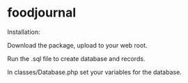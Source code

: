 # foodjournal

Installation:

Download the package, upload to your web root.

Run the .sql file to create database and records.

In classes/Database.php set your variables for the database.
